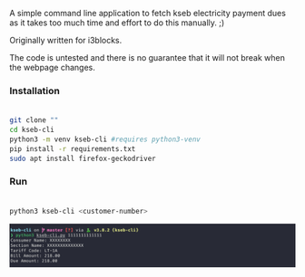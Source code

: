 A simple command line application to fetch kseb electricity payment dues as it takes too much time and effort to do this manually. ;)

Originally written for i3blocks.

The code is untested and there is no guarantee that it will not break when the webpage changes.

### Installation
```bash

git clone ""
cd kseb-cli
python3 -m venv kseb-cli #requires python3-venv
pip install -r requirements.txt
sudo apt install firefox-geckodriver

```

### Run
```bash

python3 kseb-cli <customer-number>

```
![Screenshot](./Screenshot.png)
